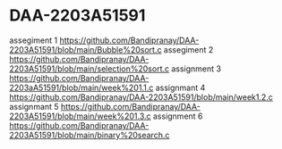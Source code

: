 # DAA-2203A51591
assegiment 1 https://github.com/Bandipranay/DAA-2203A51591/blob/main/Bubble%20sort.c
assegiment 2 https://github.com/Bandipranay/DAA-2203A51591/blob/main/selection%20sort.c
assignment 3 https://github.com/Bandipranay/DAA-2203aA51591/blob/main/week%201.1.c
assignmant 4 https://github.com/Bandipranay/DAA-2203A51591/blob/main/week1.2.c
assignmant 5 https://github.com/Bandipranay/DAA-2203A51591/blob/main/week%201.3.c
assignment 6 https://github.com/Bandipranay/DAA-2203A51591/blob/main/binary%20search.c
